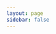 ```yaml
---
layout: page
sidebar: false
---
```


<script setup lang="ts">
import MyCard from '../components/MyCard.vue'
</script>

<style scoped>
.page-container {
  max-width: 90vw;
  margin: 0 auto;
  padding: 0 32px;
}
.articles-list {
  display: flex;
  flex-wrap: wrap;
  gap: 24px;
  justify-content: flex-start;
  align-items: stretch;
  margin-top: 24px;
}
</style>

<div class="page-container">
  <div class="articles-list">
    <MyCard
      link="/projects/osutool"
      title="osu谱面信息获取工具"
      desc="vue3+cloudflare worker"
      img="/osutool-0.png"
    />
    <MyCard
      link="/projects/RougeKiller"
      title="简历上的项目"
      desc="浏览器扩展+前后端+爬虫"
      img="/RougeKiller-0.png"
    />
    <MyCard
      link="/projects/MFCGames"
      title="一些mfc小游戏"
      desc="mfc(c++)"
      img="/MFCGames-0.png"
    />
  </div>
</div>

